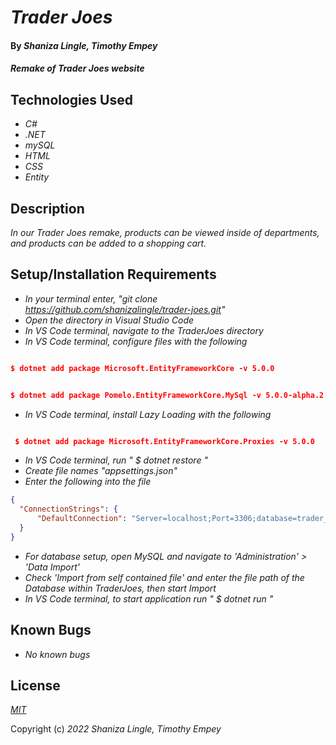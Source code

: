 # _Trader Joes_

#### By _**Shaniza Lingle, Timothy Empey**_

#### _Remake of Trader Joes website_

## Technologies Used

* _C#_
* _.NET_
* _mySQL_
* _HTML_
* _CSS_
* _Entity_


## Description

_In our Trader Joes remake, products can be viewed inside of departments, and products can be added to a shopping cart._

## Setup/Installation Requirements

* _In your terminal enter, "git clone https://github.com/shanizalingle/trader-joes.git"_
* _Open the directory in Visual Studio Code_
* _In VS Code terminal, navigate to the TraderJoes directory_ 
* _In VS Code terminal, configure files with the following_

```json

$ dotnet add package Microsoft.EntityFrameworkCore -v 5.0.0

```
```json

$ dotnet add package Pomelo.EntityFrameworkCore.MySql -v 5.0.0-alpha.2

```

* _In VS Code terminal, install Lazy Loading with the following_

```json

 $ dotnet add package Microsoft.EntityFrameworkCore.Proxies -v 5.0.0

```
* _In VS Code terminal, run " $ dotnet restore "_
* _Create file names "appsettings.json"_
* _Enter the following into the file_

```json
{
  "ConnectionStrings": {
      "DefaultConnection": "Server=localhost;Port=3306;database=trader_joes;uid=root;pwd=YOUR_PASSWORD;"
  }
}
```
* _For database setup, open MySQL and navigate to 'Administration' > 'Data Import'_
* _Check 'Import from self contained file' and enter the file path of the Database within TraderJoes, then start Import_
* _In VS Code terminal, to start application run " $ dotnet run "_

## Known Bugs

* _No known bugs_

## License


_[MIT](https://en.wikipedia.org/wiki/MIT_License)_

Copyright (c) _2022_ _Shaniza Lingle, Timothy Empey_